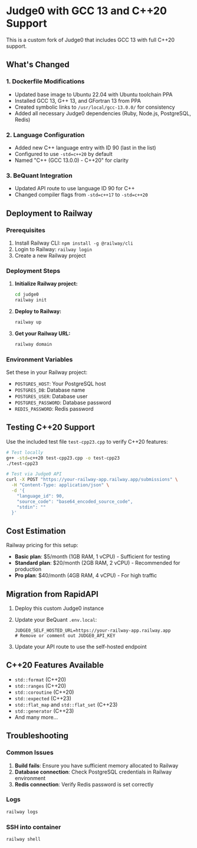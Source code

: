 # Judge0 with GCC 13 and C++20 Support

This is a custom fork of Judge0 that includes GCC 13 with full C++20 support.

## What's Changed

### 1. Dockerfile Modifications
- Updated base image to Ubuntu 22.04 with Ubuntu toolchain PPA
- Installed GCC 13, G++ 13, and GFortran 13 from PPA
- Created symbolic links to `/usr/local/gcc-13.0.0/` for consistency
- Added all necessary Judge0 dependencies (Ruby, Node.js, PostgreSQL, Redis)

### 2. Language Configuration
- Added new C++ language entry with ID 90 (last in the list)
- Configured to use `-std=c++20` by default
- Named "C++ (GCC 13.0.0) - C++20" for clarity

### 3. BeQuant Integration
- Updated API route to use language ID 90 for C++
- Changed compiler flags from `-std=c++17` to `-std=c++20`

## Deployment to Railway

### Prerequisites
1. Install Railway CLI: `npm install -g @railway/cli`
2. Login to Railway: `railway login`
3. Create a new Railway project

### Deployment Steps

1. **Initialize Railway project:**
   ```bash
   cd judge0
   railway init
   ```

2. **Deploy to Railway:**
   ```bash
   railway up
   ```

3. **Get your Railway URL:**
   ```bash
   railway domain
   ```

### Environment Variables

Set these in your Railway project:
- `POSTGRES_HOST`: Your PostgreSQL host
- `POSTGRES_DB`: Database name
- `POSTGRES_USER`: Database user
- `POSTGRES_PASSWORD`: Database password
- `REDIS_PASSWORD`: Redis password

## Testing C++20 Support

Use the included test file `test-cpp23.cpp` to verify C++20 features:

```bash
# Test locally
g++ -std=c++20 test-cpp23.cpp -o test-cpp23
./test-cpp23

# Test via Judge0 API
curl -X POST "https://your-railway-app.railway.app/submissions" \
  -H "Content-Type: application/json" \
  -d '{
    "language_id": 90,
    "source_code": "base64_encoded_source_code",
    "stdin": ""
  }'
```

## Cost Estimation

Railway pricing for this setup:
- **Basic plan**: $5/month (1GB RAM, 1 vCPU) - Sufficient for testing
- **Standard plan**: $20/month (2GB RAM, 2 vCPU) - Recommended for production
- **Pro plan**: $40/month (4GB RAM, 4 vCPU) - For high traffic

## Migration from RapidAPI

1. Deploy this custom Judge0 instance
2. Update your BeQuant `.env.local`:
   ```env
   JUDGE0_SELF_HOSTED_URL=https://your-railway-app.railway.app
   # Remove or comment out JUDGE0_API_KEY
   ```

3. Update your API route to use the self-hosted endpoint

## C++20 Features Available

- `std::format` (C++20)
- `std::ranges` (C++20)
- `std::coroutine` (C++20)
- `std::expected` (C++23)
- `std::flat_map` and `std::flat_set` (C++23)
- `std::generator` (C++23)
- And many more...

## Troubleshooting

### Common Issues

1. **Build fails**: Ensure you have sufficient memory allocated to Railway
2. **Database connection**: Check PostgreSQL credentials in Railway environment
3. **Redis connection**: Verify Redis password is set correctly

### Logs
```bash
railway logs
```

### SSH into container
```bash
railway shell
```
